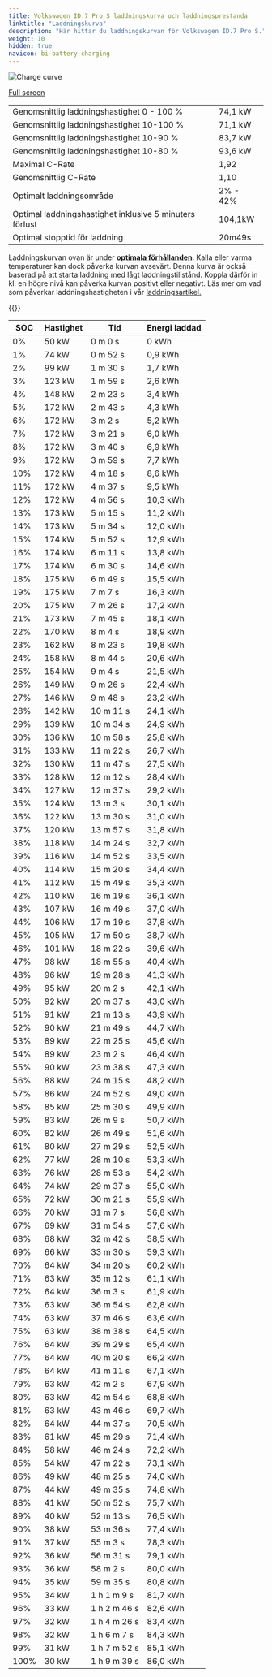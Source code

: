 ```yaml
---
title: Volkswagen ID.7 Pro S laddningskurva och laddningsprestanda
linktitle: "Laddningskurva"
description: "Här hittar du laddningskurvan för Volkswagen ID.7 Pro S."
weight: 10
hidden: true
navicon: bi-battery-charging
---
```

<!-- markdownlint-disable MD033 -->
<img src="../chargingcurve.svg" alt="Charge curve" class="img-fluid">

[Full screen](../chargingcurve.svg)


<table class="table table-striped">
<tbody>
<tr>
<td>Genomsnittlig laddningshastighet 0 - 100 %</td><td>74,1 kW</td>
</tr>
<tr>
<td>Genomsnittlig laddningshastighet 10-100 %</td><td>71,1 kW</td>
</tr>
<tr>
<td>Genomsnittlig laddningshastighet 10-90 %</td><td>83,7 kW</td>
</tr>
<tr>
<td>Genomsnittlig laddningshastighet 10-80 %</td><td>93,6 kW</td>
</tr>
<tr>
<td>Maximal C-Rate</td><td>1,92</td>
</tr>
<tr>
<td>Genomsnittlig C-Rate</td><td>1,10</td>
</tr>
<tr>
<td>Optimalt laddningsområde</td><td>2% - 42%</td>
</tr>
<tr>
<td>Optimal laddningshastighet inklusive 5 minuters förlust</td><td>104,1kW</td>
</tr>
<tr>
<td>Optimal stopptid för laddning</td><td>20m49s</td>
</tr>
</tbody>
</table>


Laddningskurvan ovan är under **[optimala förhållanden](../../../../../technology/battery/charging/#temperatur)**. Kalla eller varma temperaturer kan dock påverka kurvan avsevärt. Denna kurva är också baserad på att starta laddning med lågt laddningstillstånd. Koppla därför in kl. en högre nivå kan påverka kurvan positivt eller negativt. Läs mer om vad som påverkar laddningshastigheten i vår [laddningsartikel.](../../../../../technology/battery/charging/)


{{<evkxdisplayaddarticle />}}
<table class="table table-striped">
<thead>
<tr><th>SOC</th><th>Hastighet</th><th>Tid</th><th>Energi laddad</th></tr>
</thead>
<tbody>
<tr>
<td>0%</td><td>50 kW</td><td> 0 m 0 s </td><td>0 kWh </td>
</tr>
<tr>
<td>1%</td><td>74 kW</td><td> 0 m 52 s </td><td>0,9 kWh </td>
</tr>
<tr>
<td>2%</td><td>99 kW</td><td> 1 m 30 s </td><td>1,7 kWh </td>
</tr>
<tr>
<td>3%</td><td>123 kW</td><td> 1 m 59 s </td><td>2,6 kWh </td>
</tr>
<tr>
<td>4%</td><td>148 kW</td><td> 2 m 23 s </td><td>3,4 kWh </td>
</tr>
<tr>
<td>5%</td><td>172 kW</td><td> 2 m 43 s </td><td>4,3 kWh </td>
</tr>
<tr>
<td>6%</td><td>172 kW</td><td> 3 m 2 s </td><td>5,2 kWh </td>
</tr>
<tr>
<td>7%</td><td>172 kW</td><td> 3 m 21 s </td><td>6,0 kWh </td>
</tr>
<tr>
<td>8%</td><td>172 kW</td><td> 3 m 40 s </td><td>6,9 kWh </td>
</tr>
<tr>
<td>9%</td><td>172 kW</td><td> 3 m 59 s </td><td>7,7 kWh </td>
</tr>
<tr>
<td>10%</td><td>172 kW</td><td> 4 m 18 s </td><td>8,6 kWh </td>
</tr>
<tr>
<td>11%</td><td>172 kW</td><td> 4 m 37 s </td><td>9,5 kWh </td>
</tr>
<tr>
<td>12%</td><td>172 kW</td><td> 4 m 56 s </td><td>10,3 kWh </td>
</tr>
<tr>
<td>13%</td><td>173 kW</td><td> 5 m 15 s </td><td>11,2 kWh </td>
</tr>
<tr>
<td>14%</td><td>173 kW</td><td> 5 m 34 s </td><td>12,0 kWh </td>
</tr>
<tr>
<td>15%</td><td>174 kW</td><td> 5 m 52 s </td><td>12,9 kWh </td>
</tr>
<tr>
<td>16%</td><td>174 kW</td><td> 6 m 11 s </td><td>13,8 kWh </td>
</tr>
<tr>
<td>17%</td><td>174 kW</td><td> 6 m 30 s </td><td>14,6 kWh </td>
</tr>
<tr>
<td>18%</td><td>175 kW</td><td> 6 m 49 s </td><td>15,5 kWh </td>
</tr>
<tr>
<td>19%</td><td>175 kW</td><td> 7 m 7 s </td><td>16,3 kWh </td>
</tr>
<tr>
<td>20%</td><td>175 kW</td><td> 7 m 26 s </td><td>17,2 kWh </td>
</tr>
<tr>
<td>21%</td><td>173 kW</td><td> 7 m 45 s </td><td>18,1 kWh </td>
</tr>
<tr>
<td>22%</td><td>170 kW</td><td> 8 m 4 s </td><td>18,9 kWh </td>
</tr>
<tr>
<td>23%</td><td>162 kW</td><td> 8 m 23 s </td><td>19,8 kWh </td>
</tr>
<tr>
<td>24%</td><td>158 kW</td><td> 8 m 44 s </td><td>20,6 kWh </td>
</tr>
<tr>
<td>25%</td><td>154 kW</td><td> 9 m 4 s </td><td>21,5 kWh </td>
</tr>
<tr>
<td>26%</td><td>149 kW</td><td> 9 m 26 s </td><td>22,4 kWh </td>
</tr>
<tr>
<td>27%</td><td>146 kW</td><td> 9 m 48 s </td><td>23,2 kWh </td>
</tr>
<tr>
<td>28%</td><td>142 kW</td><td> 10 m 11 s </td><td>24,1 kWh </td>
</tr>
<tr>
<td>29%</td><td>139 kW</td><td> 10 m 34 s </td><td>24,9 kWh </td>
</tr>
<tr>
<td>30%</td><td>136 kW</td><td> 10 m 58 s </td><td>25,8 kWh </td>
</tr>
<tr>
<td>31%</td><td>133 kW</td><td> 11 m 22 s </td><td>26,7 kWh </td>
</tr>
<tr>
<td>32%</td><td>130 kW</td><td> 11 m 47 s </td><td>27,5 kWh </td>
</tr>
<tr>
<td>33%</td><td>128 kW</td><td> 12 m 12 s </td><td>28,4 kWh </td>
</tr>
<tr>
<td>34%</td><td>127 kW</td><td> 12 m 37 s </td><td>29,2 kWh </td>
</tr>
<tr>
<td>35%</td><td>124 kW</td><td> 13 m 3 s </td><td>30,1 kWh </td>
</tr>
<tr>
<td>36%</td><td>122 kW</td><td> 13 m 30 s </td><td>31,0 kWh </td>
</tr>
<tr>
<td>37%</td><td>120 kW</td><td> 13 m 57 s </td><td>31,8 kWh </td>
</tr>
<tr>
<td>38%</td><td>118 kW</td><td> 14 m 24 s </td><td>32,7 kWh </td>
</tr>
<tr>
<td>39%</td><td>116 kW</td><td> 14 m 52 s </td><td>33,5 kWh </td>
</tr>
<tr>
<td>40%</td><td>114 kW</td><td> 15 m 20 s </td><td>34,4 kWh </td>
</tr>
<tr>
<td>41%</td><td>112 kW</td><td> 15 m 49 s </td><td>35,3 kWh </td>
</tr>
<tr>
<td>42%</td><td>110 kW</td><td> 16 m 19 s </td><td>36,1 kWh </td>
</tr>
<tr>
<td>43%</td><td>107 kW</td><td> 16 m 49 s </td><td>37,0 kWh </td>
</tr>
<tr>
<td>44%</td><td>106 kW</td><td> 17 m 19 s </td><td>37,8 kWh </td>
</tr>
<tr>
<td>45%</td><td>105 kW</td><td> 17 m 50 s </td><td>38,7 kWh </td>
</tr>
<tr>
<td>46%</td><td>101 kW</td><td> 18 m 22 s </td><td>39,6 kWh </td>
</tr>
<tr>
<td>47%</td><td>98 kW</td><td> 18 m 55 s </td><td>40,4 kWh </td>
</tr>
<tr>
<td>48%</td><td>96 kW</td><td> 19 m 28 s </td><td>41,3 kWh </td>
</tr>
<tr>
<td>49%</td><td>95 kW</td><td> 20 m 2 s </td><td>42,1 kWh </td>
</tr>
<tr>
<td>50%</td><td>92 kW</td><td> 20 m 37 s </td><td>43,0 kWh </td>
</tr>
<tr>
<td>51%</td><td>91 kW</td><td> 21 m 13 s </td><td>43,9 kWh </td>
</tr>
<tr>
<td>52%</td><td>90 kW</td><td> 21 m 49 s </td><td>44,7 kWh </td>
</tr>
<tr>
<td>53%</td><td>89 kW</td><td> 22 m 25 s </td><td>45,6 kWh </td>
</tr>
<tr>
<td>54%</td><td>89 kW</td><td> 23 m 2 s </td><td>46,4 kWh </td>
</tr>
<tr>
<td>55%</td><td>90 kW</td><td> 23 m 38 s </td><td>47,3 kWh </td>
</tr>
<tr>
<td>56%</td><td>88 kW</td><td> 24 m 15 s </td><td>48,2 kWh </td>
</tr>
<tr>
<td>57%</td><td>86 kW</td><td> 24 m 52 s </td><td>49,0 kWh </td>
</tr>
<tr>
<td>58%</td><td>85 kW</td><td> 25 m 30 s </td><td>49,9 kWh </td>
</tr>
<tr>
<td>59%</td><td>83 kW</td><td> 26 m 9 s </td><td>50,7 kWh </td>
</tr>
<tr>
<td>60%</td><td>82 kW</td><td> 26 m 49 s </td><td>51,6 kWh </td>
</tr>
<tr>
<td>61%</td><td>80 kW</td><td> 27 m 29 s </td><td>52,5 kWh </td>
</tr>
<tr>
<td>62%</td><td>77 kW</td><td> 28 m 10 s </td><td>53,3 kWh </td>
</tr>
<tr>
<td>63%</td><td>76 kW</td><td> 28 m 53 s </td><td>54,2 kWh </td>
</tr>
<tr>
<td>64%</td><td>74 kW</td><td> 29 m 37 s </td><td>55,0 kWh </td>
</tr>
<tr>
<td>65%</td><td>72 kW</td><td> 30 m 21 s </td><td>55,9 kWh </td>
</tr>
<tr>
<td>66%</td><td>70 kW</td><td> 31 m 7 s </td><td>56,8 kWh </td>
</tr>
<tr>
<td>67%</td><td>69 kW</td><td> 31 m 54 s </td><td>57,6 kWh </td>
</tr>
<tr>
<td>68%</td><td>68 kW</td><td> 32 m 42 s </td><td>58,5 kWh </td>
</tr>
<tr>
<td>69%</td><td>66 kW</td><td> 33 m 30 s </td><td>59,3 kWh </td>
</tr>
<tr>
<td>70%</td><td>64 kW</td><td> 34 m 20 s </td><td>60,2 kWh </td>
</tr>
<tr>
<td>71%</td><td>63 kW</td><td> 35 m 12 s </td><td>61,1 kWh </td>
</tr>
<tr>
<td>72%</td><td>64 kW</td><td> 36 m 3 s </td><td>61,9 kWh </td>
</tr>
<tr>
<td>73%</td><td>63 kW</td><td> 36 m 54 s </td><td>62,8 kWh </td>
</tr>
<tr>
<td>74%</td><td>63 kW</td><td> 37 m 46 s </td><td>63,6 kWh </td>
</tr>
<tr>
<td>75%</td><td>63 kW</td><td> 38 m 38 s </td><td>64,5 kWh </td>
</tr>
<tr>
<td>76%</td><td>64 kW</td><td> 39 m 29 s </td><td>65,4 kWh </td>
</tr>
<tr>
<td>77%</td><td>64 kW</td><td> 40 m 20 s </td><td>66,2 kWh </td>
</tr>
<tr>
<td>78%</td><td>64 kW</td><td> 41 m 11 s </td><td>67,1 kWh </td>
</tr>
<tr>
<td>79%</td><td>63 kW</td><td> 42 m 2 s </td><td>67,9 kWh </td>
</tr>
<tr>
<td>80%</td><td>63 kW</td><td> 42 m 54 s </td><td>68,8 kWh </td>
</tr>
<tr>
<td>81%</td><td>63 kW</td><td> 43 m 46 s </td><td>69,7 kWh </td>
</tr>
<tr>
<td>82%</td><td>64 kW</td><td> 44 m 37 s </td><td>70,5 kWh </td>
</tr>
<tr>
<td>83%</td><td>61 kW</td><td> 45 m 29 s </td><td>71,4 kWh </td>
</tr>
<tr>
<td>84%</td><td>58 kW</td><td> 46 m 24 s </td><td>72,2 kWh </td>
</tr>
<tr>
<td>85%</td><td>54 kW</td><td> 47 m 22 s </td><td>73,1 kWh </td>
</tr>
<tr>
<td>86%</td><td>49 kW</td><td> 48 m 25 s </td><td>74,0 kWh </td>
</tr>
<tr>
<td>87%</td><td>44 kW</td><td> 49 m 35 s </td><td>74,8 kWh </td>
</tr>
<tr>
<td>88%</td><td>41 kW</td><td> 50 m 52 s </td><td>75,7 kWh </td>
</tr>
<tr>
<td>89%</td><td>40 kW</td><td> 52 m 13 s </td><td>76,5 kWh </td>
</tr>
<tr>
<td>90%</td><td>38 kW</td><td> 53 m 36 s </td><td>77,4 kWh </td>
</tr>
<tr>
<td>91%</td><td>37 kW</td><td> 55 m 3 s </td><td>78,3 kWh </td>
</tr>
<tr>
<td>92%</td><td>36 kW</td><td> 56 m 31 s </td><td>79,1 kWh </td>
</tr>
<tr>
<td>93%</td><td>36 kW</td><td> 58 m 2 s </td><td>80,0 kWh </td>
</tr>
<tr>
<td>94%</td><td>35 kW</td><td> 59 m 35 s </td><td>80,8 kWh </td>
</tr>
<tr>
<td>95%</td><td>34 kW</td><td>1 h 1 m 9 s </td><td>81,7 kWh </td>
</tr>
<tr>
<td>96%</td><td>33 kW</td><td>1 h 2 m 46 s </td><td>82,6 kWh </td>
</tr>
<tr>
<td>97%</td><td>32 kW</td><td>1 h 4 m 26 s </td><td>83,4 kWh </td>
</tr>
<tr>
<td>98%</td><td>32 kW</td><td>1 h 6 m 7 s </td><td>84,3 kWh </td>
</tr>
<tr>
<td>99%</td><td>31 kW</td><td>1 h 7 m 52 s </td><td>85,1 kWh </td>
</tr>
<tr>
<td>100%</td><td>30 kW</td><td>1 h 9 m 39 s </td><td>86,0 kWh </td>
</tr>
</tbody>
</table>

